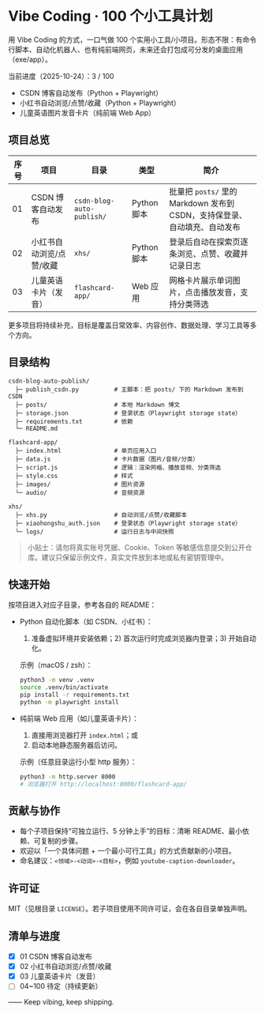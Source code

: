 # Vibe Coding · 100 个小工具计划

用 Vibe Coding 的方式，一口气做 100 个实用小工具/小项目。形态不限：有命令行脚本、自动化机器人、也有纯前端网页，未来还会打包成可分发的桌面应用（exe/app）。

当前进度（2025-10-24）：3 / 100

- CSDN 博客自动发布（Python + Playwright）
- 小红书自动浏览/点赞/收藏（Python + Playwright）
- 儿童英语图片发音卡片（纯前端 Web App）

## 项目总览

| 序号 | 项目 | 目录 | 类型 | 简介 |
| --- | --- | --- | --- | --- |
| 01 | CSDN 博客自动发布 | `csdn-blog-auto-publish/` | Python 脚本 | 批量把 `posts/` 里的 Markdown 发布到 CSDN，支持保登录、自动填充、自动发布 |
| 02 | 小红书自动浏览/点赞/收藏 | `xhs/` | Python 脚本 | 登录后自动在探索页逐条浏览、点赞、收藏并记录日志 |
| 03 | 儿童英语卡片（发音） | `flashcard-app/` | Web 应用 | 网格卡片展示单词图片，点击播放发音，支持分类筛选 |

更多项目将持续补充，目标是覆盖日常效率、内容创作、数据处理、学习工具等多个方向。

## 目录结构

```
csdn-blog-auto-publish/
  ├─ publish_csdn.py          # 主脚本：把 posts/ 下的 Markdown 发布到 CSDN
  ├─ posts/                   # 本地 Markdown 博文
  ├─ storage.json             # 登录状态（Playwright storage state）
  ├─ requirements.txt         # 依赖
  └─ README.md

flashcard-app/
  ├─ index.html               # 单页应用入口
  ├─ data.js                  # 卡片数据（图片/音频/分类）
  ├─ script.js                # 逻辑：渲染网格、播放音频、分类筛选
  ├─ style.css                # 样式
  ├─ images/                  # 图片资源
  └─ audio/                   # 音频资源

xhs/
  ├─ xhs.py                   # 自动浏览/点赞/收藏脚本
  ├─ xiaohongshu_auth.json    # 登录状态（Playwright storage state）
  └─ logs/                    # 运行日志与中间快照
```

> 小贴士：请勿将真实账号凭据、Cookie、Token 等敏感信息提交到公开仓库。建议只保留示例文件，真实文件放到本地或私有密钥管理中。

## 快速开始

按项目进入对应子目录，参考各自的 README：

- Python 自动化脚本（如 CSDN、小红书）：
  1) 准备虚拟环境并安装依赖；2) 首次运行时完成浏览器内登录；3) 开始自动化。
  
  示例（macOS / zsh）：
  ```bash
  python3 -m venv .venv
  source .venv/bin/activate
  pip install -r requirements.txt
  python -m playwright install
  ```

- 纯前端 Web 应用（如儿童英语卡片）：
  1) 直接用浏览器打开 `index.html`；或
  2) 启动本地静态服务器后访问。
  
  示例（任意目录运行小型 http 服务）：
  ```bash
  python3 -m http.server 8000
  # 浏览器打开 http://localhost:8000/flashcard-app/
  ```

## 贡献与协作

- 每个子项目保持“可独立运行、5 分钟上手”的目标：清晰 README、最小依赖、可复制的步骤。
- 欢迎以「一个具体问题 + 一个最小可行工具」的方式贡献新的小项目。
- 命名建议：`<领域>-<动词>-<目标>`，例如 `youtube-caption-downloader`。

## 许可证

MIT（见根目录 `LICENSE`）。若子项目使用不同许可证，会在各自目录单独声明。

## 清单与进度

- [x] 01 CSDN 博客自动发布
- [x] 02 小红书自动浏览/点赞/收藏
- [x] 03 儿童英语卡片（发音）
- [ ] 04~100 待定（持续更新）

—— Keep vibing, keep shipping.
